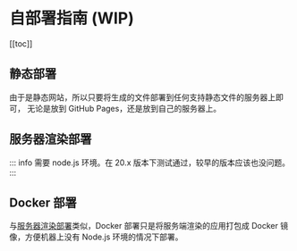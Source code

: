 # 自部署指南 (WIP)

[[toc]]

## 静态部署

由于是静态网站，所以只要将生成的文件部署到任何支持静态文件的服务器上即可，
无论是放到 GitHub Pages，还是放到自己的服务器上。

## 服务器渲染部署

::: info
需要 node.js 环境。在 20.x 版本下测试通过，较早的版本应该也没问题。
:::

## Docker 部署

与[服务器渲染部署](#服务器渲染部署)类似，Docker 部署只是将服务端渲染的应用打包成 Docker 镜像，方便机器上没有 Node.js 环境的情况下部署。
